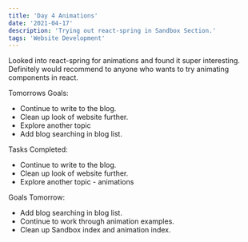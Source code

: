 ```yaml
---
title: 'Day 4 Animations'
date: '2021-04-17'
description: 'Trying out react-spring in Sandbox Section.'
tags: 'Website Development'
---
```


Looked into react-spring for animations and found it super interesting. Definitely would recommend to anyone who wants to try animating components in react.

Tomorrows Goals:
- Continue to write to the blog.
- Clean up look of website further.
- Explore another topic
- Add blog searching in blog list.


Tasks Completed:
- Continue to write to the blog.
- Clean up look of website further.
- Explore another topic - animations


Goals Tomorrow:
- Add blog searching in blog list.
- Continue to work through animation examples.
- Clean up Sandbox index and animation index.


